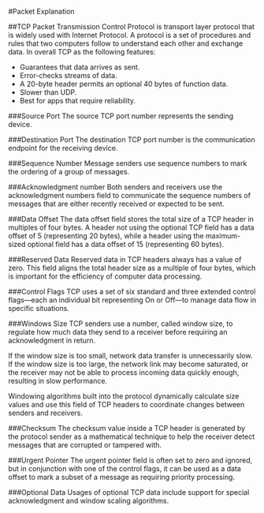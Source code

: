 #Packet Explanation

##TCP Packet
Transmission Control Protocol is transport layer protocol that is widely used with Internet Protocol. A protocol is a set of procedures and rules that two computers follow to understand each other and exchange data.
In overall TCP as the following features:
- Guarantees that data arrives as sent.
- Error-checks streams of data.
- A 20-byte header permits an optional 40 bytes of function data.
- Slower than UDP.
- Best for apps that require reliability.

###Source Port
The source TCP port number represents the sending device.

###Destination Port
The destination TCP port number is the communication endpoint for the receiving device.

###Sequence Number
Message senders use sequence numbers to mark the ordering of a group of messages.

###Acknowledgment number
Both senders and receivers use the acknowledgment numbers field to communicate the sequence numbers of messages that are either recently received or expected to be sent.

###Data Offset
The data offset field stores the total size of a TCP header in multiples of four bytes. A header not using the optional TCP field has a data offset of 5 (representing 20 bytes), while a header using the maximum-sized optional field has a data offset of 15 (representing 60 bytes).

###Reserved Data
 Reserved data in TCP headers always has a value of zero. This field aligns the total header size as a multiple of four bytes, which is important for the efficiency of computer data processing.
 
###Control Flags
TCP uses a set of six standard and three extended control flags—each an individual bit representing On or Off—to manage data flow in specific situations.

###Windows Size
TCP senders use a number, called window size, to regulate how much data they send to a receiver before requiring an acknowledgment in return. 

If the window size is too small, network data transfer is unnecessarily slow. If the window size is too large, the network link may become saturated, or the receiver may not be able to process incoming data quickly enough, resulting in slow performance.

Windowing algorithms built into the protocol dynamically calculate size values and use this field of TCP headers to coordinate changes between senders and receivers.

###Checksum
The checksum value inside a TCP header is generated by the protocol sender as a mathematical technique to help the receiver detect messages that are corrupted or tampered with.
 
###Urgent Pointer
The urgent pointer field is often set to zero and ignored, but in conjunction with one of the control flags, it can be used as a data offset to mark a subset of a message as requiring priority processing.

###Optional Data
Usages of optional TCP data include support for special acknowledgment and window scaling algorithms.